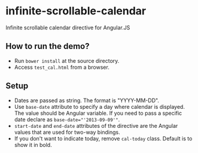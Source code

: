 infinite-scrollable-calendar
============================

Infinite scrollable calendar directive for Angular.JS

## How to run the demo?
- Run `bower install` at the source directory.
- Access `test_cal.html` from a browser.

## Setup
- Dates are passed as string.  The format is "YYYY-MM-DD".
- Use `base-date` attribute to specify a day where calendar is displayed.  The value should be Angular variable.
If you need to pass a specific date declare as `base-date="'2013-09-09'"`.
- `start-date` and `end-date` attributes of the directive are the Angular values that are used for two-way bindings.
- If you don't want to indicate today, remove `cal-today` class.  Default is to show it in bold.

